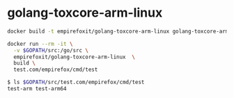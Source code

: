 # golang-toxcore-arm-linux

```bash
docker build -t empirefoxit/golang-toxcore-arm-linux golang-toxcore-arm-linux

docker run --rm -it \
  -v $GOPATH/src:/go/src \
  empirefoxit/golang-toxcore-arm-linux  \
  build \
  test.com/empirefox/cmd/test
```

```bash
$ ls $GOPATH/src/test.com/empirefox/cmd/test
test-arm test-arm64
```